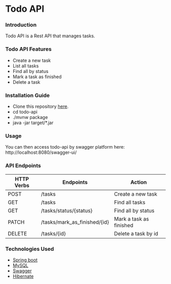 # Todo API

### Introduction
Todo API is a Rest API that manages tasks.

### Todo API Features
* Create a new task
* List all tasks
* Find all by status
* Mark a task as finished
* Delete a task

### Installation Guide
* Clone this repository [here](https://github.com/jorgeLRM/todo-api.git).
* cd todo-api
* ./mvnw package
* java -jar target/*.jar

### Usage
You can then access todo-api by swagger platform here: http://localhost:8080/swagger-ui/

### API Endpoints
| HTTP Verbs | Endpoints | Action |
| --- | --- | --- |
| POST | /tasks | Create a new task |
| GET | /tasks | Find all tasks |
| GET | /tasks/status/{status} | Find all by status |
| PATCH | /tasks/mark_as_finished/{id} | Mark a task as finished |
| DELETE | /tasks/{id} | Delete a task by id |

### Technologies Used
* [Spring boot](https://spring.io/projects/spring-boot)
* [MySQL](https://www.mysql.com/)
* [Swagger](https://swagger.io/)
* [Hibernate](https://hibernate.org/)

